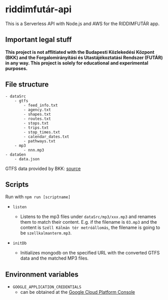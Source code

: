 # riddimfutár-api

This is a Serverless API with Node.js and AWS for the RIDDIMFUTÁR app.

## Important legal stuff

**This project is not afflitiated with the Budapesti Közlekedési Központ (BKK) and the Forgalomirányítási és Utastájékoztatási Rendszer (FUTÁR) in any way. This project is solely for educational and experimental purposes.**

## File structure

```
- dataSrc
    - gtfs
        - feed_info.txt
        - agency.txt
        - shapes.txt
        - routes.txt
        - stops.txt
        - trips.txt
        - stop_times.txt
        - calendar_dates.txt
        - pathways.txt
    - mp3
        - nnn.mp3
- dataGen
    - data.json
```

GTFS data provided by BKK: [source](https://bkk.hu/apps/gtfs/)

## Scripts

Run with `npm run [scriptname]`

- `listen`
  - Listens to the mp3 files under `dataSrc/mp3/xxx.mp3` and renames them to match their content. E.g. if the filename is `03.mp3` and the content is `Széll Kálmán tér metróállomás`, the filename is going to be `szellkalmanterm.mp3`.

- `initDb`
  - Initializes mongodb on the specified URL with the converted GTFS data and the matched MP3 files.

## Environment variables

- `GOOGLE_APPLICATION_CREDENTIALS`
  - can be obtained at the [Google Cloud Platform Console](https://console.cloud.google.com/apis/credentials)
